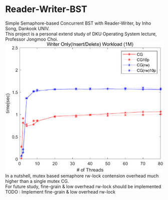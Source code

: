 # Reader-Writer-BST
Simple Semaphore-based Concurrent BST with Reader-Writer, by Inho Song, Dankook UNIV. <br>
This project is a personal extend study of DKU Operating System lecture, Professor Jongmoo Choi.<br> 
![Coarse-grain Reader-Writer lock in Writer Only Workload](./img/CG.png)
In a nutshell, mutex based semaphore rw-lock contension overhead much higher than a single mutex CG. <br>
For future study, fine-grain & low overhead rw-lock should be implemented<br>
TODO : Implement fine-grain & low overhead rw-lock <br>
